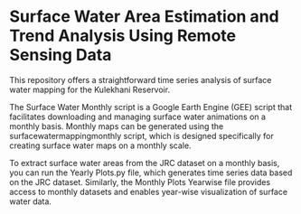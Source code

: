 # Surface Water Area Estimation and Trend Analysis Using Remote Sensing Data

This repository offers a straightforward time series analysis of surface water mapping for the Kulekhani Reservoir.

The Surface Water Monthly script is a Google Earth Engine (GEE) script that facilitates downloading and managing surface water animations on a monthly basis. Monthly maps can be generated using the surfacewatermappingmonthly script, which is designed specifically for creating surface water maps on a monthly scale.

To extract surface water areas from the JRC dataset on a monthly basis, you can run the Yearly Plots.py file, which generates time series data based on the JRC dataset. Similarly, the Monthly Plots Yearwise file provides access to monthly datasets and enables year-wise visualization of surface water data.

